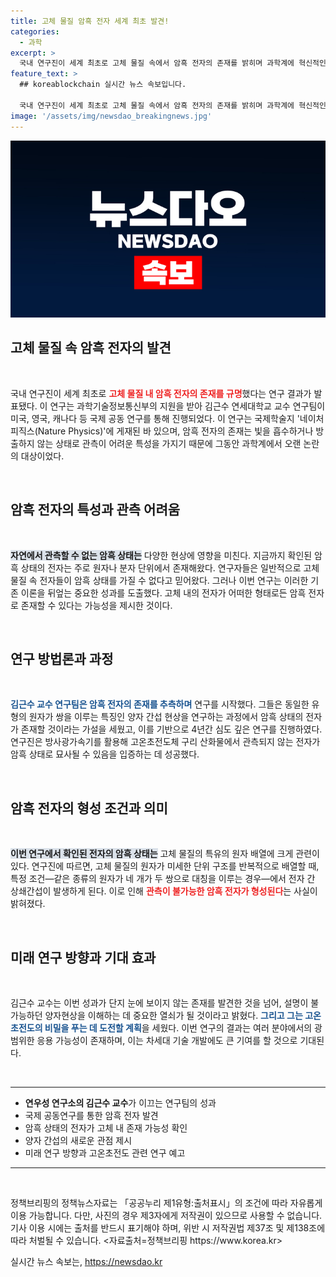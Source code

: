 ```yaml
---
title: 고체 물질 암흑 전자 세계 최초 발견!
categories:
  - 과학
excerpt: >
  국내 연구진이 세계 최초로 고체 물질 속에서 암흑 전자의 존재를 밝히며 과학계에 혁신적인 발견을 가져왔다. 이로써 미지의 양자 현상에 대한 이해의 실마리가 될 전망이다.
feature_text: >
  ## koreablockchain 실시간 뉴스 속보입니다.

  국내 연구진이 세계 최초로 고체 물질 속에서 암흑 전자의 존재를 밝히며 과학계에 혁신적인 발견을 가져왔다. 이로써 미지의 양자 현상에 대한 이해의 실마리가 될 전망이다.
image: '/assets/img/newsdao_breakingnews.jpg'
---
```


<p><img src="/assets/img/newsdao_breakingnews.jpg" alt="koreablockchain 속보" /></p>

<h2 data-ke-size="size26">고체 물질 속 암흑 전자의 발견</h2>

<p data-ke-size="size16">&nbsp;</p>

<p>국내 연구진이 세계 최초로 <b><span style="color: #ee2323;">고체 물질 내 암흑 전자의 존재를 규명</span></b>했다는 연구 결과가 발표됐다. 이 연구는 과학기술정보통신부의 지원을 받아 김근수 연세대학교 교수 연구팀이 미국, 영국, 캐나다 등 국제 공동 연구를 통해 진행되었다. 이 연구는 국제학술지 '네이처 피직스(Nature Physics)'에 게재된 바 있으며, 암흑 전자의 존재는 빛을 흡수하거나 방출하지 않는 상태로 관측이 어려운 특성을 가지기 때문에 그동안 과학계에서 오랜 논란의 대상이었다.</p>

<p data-ke-size="size16">&nbsp;</p>

<h2 data-ke-size="size26">암흑 전자의 특성과 관측 어려움</h2>

<p data-ke-size="size16">&nbsp;</p>

<p><b><span style="background-color: #21538527;">자연에서 관측할 수 없는 암흑 상태는</span></b> 다양한 현상에 영향을 미친다. 지금까지 확인된 암흑 상태의 전자는 주로 원자나 분자 단위에서 존재해왔다. 연구자들은 일반적으로 고체 물질 속 전자들이 암흑 상태를 가질 수 없다고 믿어왔다. 그러나 이번 연구는 이러한 기존 이론을 뒤엎는 중요한 성과를 도출했다. 고체 내의 전자가 어떠한 형태로든 암흑 전자로 존재할 수 있다는 가능성을 제시한 것이다.</p>

<p data-ke-size="size16">&nbsp;</p>

<h2 data-ke-size="size26">연구 방법론과 과정</h2>

<p data-ke-size="size16">&nbsp;</p>

<p><b><span style="color: #1a5490;">김근수 교수 연구팀은 암흑 전자의 존재를 추측하며</span></b> 연구를 시작했다. 그들은 동일한 유형의 원자가 쌍을 이루는 특징인 양자 간섭 현상을 연구하는 과정에서 암흑 상태의 전자가 존재할 것이라는 가설을 세웠고, 이를 기반으로 4년간 심도 깊은 연구를 진행하였다. 연구진은 방사광가속기를 활용해 고온초전도체 구리 산화물에서 관측되지 않는 전자가 암흑 상태로 묘사될 수 있음을 입증하는 데 성공했다.</p>

<p data-ke-size="size16">&nbsp;</p>

<h2 data-ke-size="size26">암흑 전자의 형성 조건과 의미</h2>

<p data-ke-size="size16">&nbsp;</p>

<p><b><span style="background-color: #21538527;">이번 연구에서 확인된 전자의 암흑 상태는</span></b> 고체 물질의 특유의 원자 배열에 크게 관련이 있다. 연구진에 따르면, 고체 물질의 원자가 미세한 단위 구조를 반복적으로 배열할 때, 특정 조건—같은 종류의 원자가 네 개가 두 쌍으로 대칭을 이루는 경우—에서 전자 간 상쇄간섭이 발생하게 된다. 이로 인해 <b><span style="color: #ee2323;">관측이 불가능한 암흑 전자가 형성된다</span></b>는 사실이 밝혀졌다.</p>

<p data-ke-size="size16">&nbsp;</p>

<h2 data-ke-size="size26">미래 연구 방향과 기대 효과</h2>

<p data-ke-size="size16">&nbsp;</p>

<p>김근수 교수는 이번 성과가 단지 눈에 보이지 않는 존재를 발견한 것을 넘어, 설명이 불가능하던 양자현상을 이해하는 데 중요한 열쇠가 될 것이라고 밝혔다. <b><span style="color: #1a5490;">그리고 그는 고온초전도의 비밀을 푸는 데 도전할 계획</span></b>을 세웠다. 이번 연구의 결과는 여러 분야에서의 광범위한 응용 가능성이 존재하며, 이는 차세대 기술 개발에도 큰 기여를 할 것으로 기대된다.</p>

<p data-ke-size="size16">&nbsp;</p>

<hr />

<ul>
    <li><b>연우성 연구소의 김근수 교수</b>가 이끄는 연구팀의 성과</li>
    <li>국제 공동연구를 통한 암흑 전자 발견</li>
    <li>암흑 상태의 전자가 고체 내 존재 가능성 확인</li>
    <li>양자 간섭의 새로운 관점 제시</li>
    <li>미래 연구 방향과 고온초전도 관련 연구 예고</li>
</ul>

<hr />

<p data-ke-size="size16">&nbsp;</p>

<p>정책브리핑의 정책뉴스자료는 「공공누리 제1유형:출처표시」의 조건에 따라 자유롭게 이용 가능합니다. 다만, 사진의 경우 제3자에게 저작권이 있으므로 사용할 수 없습니다. 기사 이용 시에는 출처를 반드시 표기해야 하며, 위반 시 저작권법 제37조 및 제138조에 따라 처벌될 수 있습니다. &lt;자료출처=정책브리핑 https://www.korea.kr></p>
실시간 뉴스 속보는, <a href="https://newsdao.kr" rel="dofollow">https://newsdao.kr</a>


